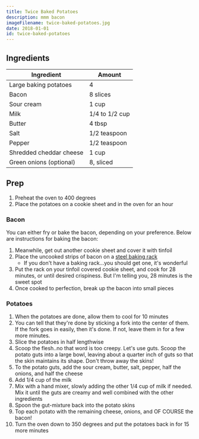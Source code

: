 ```yaml
---
title: Twice Baked Potatoes
description: mmm bacon
imageFilename: twice-baked-potatoes.jpg
date: 2018-01-01
id: twice-baked-potatoes
---
```


## Ingredients

| Ingredient              | Amount         |
| ----------------------- | -------------- |
| Large baking potatoes   | 4              |
| Bacon                   | 8 slices       |
| Sour cream              | 1 cup          |
| Milk                    | 1/4 to 1/2 cup |
| Butter                  | 4 tbsp         |
| Salt                    | 1/2 teaspoon   |
| Pepper                  | 1/2 teaspoon   |
| Shredded cheddar cheese | 1 cup          |
| Green onions (optional) | 8, sliced      |

## Prep

1. Preheat the oven to 400 degrees
1. Place the potatoes on a cookie sheet and in the oven for an hour

### Bacon

You can either fry or bake the bacon, depending on your preference. Below are instructions for baking the bacon:

1. Meanwhile, get out another cookie sheet and cover it with tinfoil
1. <span>Place the uncooked strips of bacon on a [steel baking rack][amazon-baking-rack]</span>
   - If you don't have a baking rack...you should get one, it's wonderful
1. Put the rack on your tinfoil covered cookie sheet, and cook for 28 minutes, or until desired crispiness. But I'm telling you, 28 minutes is the sweet spot
1. Once cooked to perfection, break up the bacon into small pieces

[amazon-baking-rack]: https://www.amazon.com/gp/product/B017MWU59Y/ref=oh_aui_detailpage_o08_s00?ie=UTF8&psc=1&pldnSite=1

### Potatoes

1. When the potatoes are done, allow them to cool for 10 minutes
1. You can tell that they're done by sticking a fork into the center of them. If the fork goes in easily, then it's done. If not, leave them in for a few more minutes.
1. Slice the potatoes in half lengthwise
1. Scoop the flesh..no that word is too creepy. Let's use guts. Scoop the potato guts into a large bowl, leaving about a quarter inch of guts so that the skin maintains its shape. Don't throw away the skins!
1. To the potato guts, add the sour cream, butter, salt, pepper, half the onions, and half the cheese
1. Add 1/4 cup of the milk
1. Mix with a hand mixer, slowly adding the other 1/4 cup of milk if needed. Mix it until the guts are creamy and well combined with the other ingredients
1. Spoon the gut-mixture back into the potato skins
1. Top each potato with the remaining cheese, onions, and OF COURSE the bacon!
1. Turn the oven down to 350 degrees and put the potatoes back in for 15 more minutes
